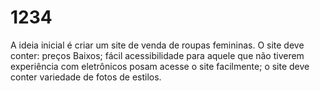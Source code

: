 # 1234
A ideia inicial é criar um site de venda de roupas femininas. O site deve conter:
preços Baixos;
fácil acessibilidade para aquele que não tiverem experiência com eletrônicos posam acesse o site facilmente;
o site deve conter variedade de fotos de estilos. 
